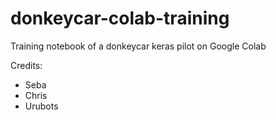 # donkeycar-colab-training
Training notebook of a donkeycar keras pilot on Google Colab

Credits:
* Seba
* Chris
* Urubots